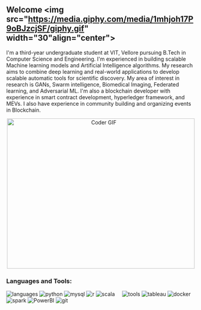 


## Welcome  <img src="https://media.giphy.com/media/1mhjoh17P9oBJzcjSF/giphy.gif" width="30"align="center">
I'm a third-year undergraduate student at VIT, Vellore pursuing B.Tech in Computer Science and Engineering. I'm experienced in building scalable Machine learning models and Artificial Intelligence algorithms. My research aims to combine deep learning and real-world applications to develop scalable automatic tools for scientific discovery. My area of interest in research is GANs, Swarm intelligence, Biomedical Imaging, Federated learning, and Adversarial ML. I'm also a blockchain developer with experience in smart contract development, hyperledger framework, and MEVs. I also have experience in community building and organizing events in Blockchain.
<br>


<p  align="center"><img src="https://media.giphy.com/media/dWesBcTLavkZuG35MI/giphy.gif" alt="Coder GIF" width="500" height="400">

  
  
### Languages and Tools:

![languages](https://img.shields.io/static/v1?label=&message=languages:&color=555&style=flat-square)
![python](https://img.shields.io/static/v1?logo=python&label=&message=python&color=111&logoColor=AAA&style=flat-square&link=)
![mysql](https://img.shields.io/static/v1?logo=mysql&label=&message=mysql&color=111&logoColor=AAA&style=flat-square)
![r](https://img.shields.io/static/v1?logo=r&label=&message=r&color=111&logoColor=AAA&style=flat-square)
![scala](https://img.shields.io/static/v1?logo=scala&label=&message=scala&color=111&logoColor=AAA&style=flat-square)
&nbsp;&nbsp;&nbsp;
![tools](https://img.shields.io/static/v1?label=&message=tools:&color=555&style=flat-square)
![tableau](https://img.shields.io/static/v1?logo=tableau&label=&message=tableau&color=111&logoColor=AAA&style=flat-square)
![docker](https://img.shields.io/static/v1?logo=docker&label=&message=docker&color=111&logoColor=AAA&style=flat-square)
![spark](https://img.shields.io/static/v1?logo=apache-spark&label=&message=spark&color=111&logoColor=AAA&style=flat-square)
![PowerBI](https://img.shields.io/static/v1?logo=PowerBI&label=&message=PowerBI&color=111&logoColor=AAA&style=flat-square)
![git](https://img.shields.io/static/v1?logo=git&label=&message=git&color=111&logoColor=AAA&style=flat-square)
